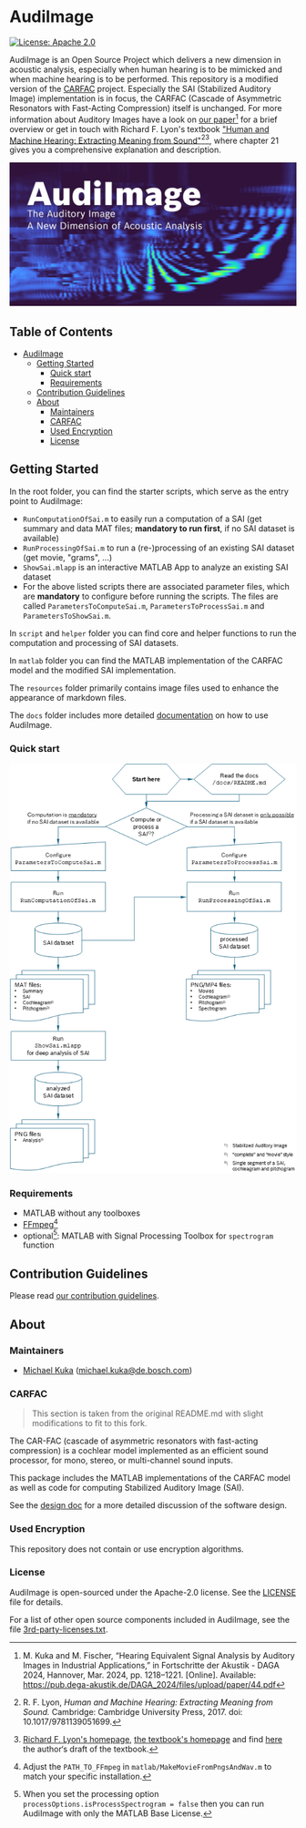 # AudiImage

[![License: Apache 2.0][license-badge]][license-text]

AudiImage is an Open Source Project which delivers a new dimension in acoustic
analysis, especially when human hearing is to be mimicked and when machine
hearing is to be performed. This repository is a modified version of the
[CARFAC][carfac-project] project. Especially the SAI (Stabilized Auditory Image)
implementation is in focus, the CARFAC (Cascade of Asymmetric Resonators with
Fast-Acting Compression) itself is unchanged. For more information about
Auditory Images have a look on [our
paper][kuka-fischer-link][^kuka-fischer-reference] for a brief overview or get
in touch with Richard F. Lyon's textbook ["Human and Machine Hearing: Extracting
Meaning from Sound"][hmh-doi][^hmh-reference][^dicks-homepage], where chapter 21
gives you a comprehensive explanation and description.

![Logo of AudiImage](resources/AudiImage_GitHubSocialMediaPreview.png)



## Table of Contents <!-- omit in toc -->
<!-- TOC -->

- [AudiImage](#audiimage)
  - [Getting Started](#getting-started)
    - [Quick start](#quick-start)
    - [Requirements](#requirements)
  - [Contribution Guidelines](#contribution-guidelines)
  - [About](#about)
    - [Maintainers](#maintainers)
    - [CARFAC](#carfac)
    - [Used Encryption](#used-encryption)
    - [License](#license)

<!-- /TOC -->



## Getting Started

In the root folder, you can find the starter scripts, which serve as the entry
point to AudiImage:
* `RunComputationOfSai.m` to easily run a computation of a SAI (get summary and
  data MAT files; **mandatory to run first**, if no SAI dataset is available)
* `RunProcessingOfSai.m` to run a (re-)processing of an existing SAI dataset
  (get movie, "grams", ...)
* `ShowSai.mlapp` is an interactive MATLAB App to analyze an existing SAI dataset
* For the above listed scripts there are associated parameter files, which are
  **mandatory** to configure before running the scripts. The files are called
  `ParametersToComputeSai.m`, `ParametersToProcessSai.m` and
  `ParametersToShowSai.m`.

In `script` and `helper` folder you can find core and helper functions to run
the computation and processing of SAI datasets.

In `matlab` folder you can find the MATLAB implementation of the CARFAC model
and the modified SAI implementation.

The `resources` folder primarily contains image files used to enhance the
appearance of markdown files.

The `docs` folder includes more detailed [documentation](docs/README.md) on how
to use AudiImage.

### Quick start

![Quick start cheat sheet](resources/START_HERE.png)

### Requirements

- MATLAB without any toolboxes
- [FFmpeg][ffmpeg-homepage][^ffmpeg]
- optional[^spectrogram]: MATLAB with Signal Processing Toolbox for
  `spectrogram` function



## Contribution Guidelines

Please read [our contribution guidelines](CONTRIBUTING.md).



## About

### Maintainers

* [Michael Kuka][michael-kuka-github] (<michael.kuka@de.bosch.com>)

### CARFAC

> This section is taken from the original README.md with slight modifications to
> fit to this fork.

The CAR-FAC (cascade of asymmetric resonators with fast-acting compression) is a
cochlear model implemented as an efficient sound processor, for mono, stereo, or
multi-channel sound inputs.

This package includes the MATLAB implementations of the CARFAC model as well as
code for computing Stabilized Auditory Image (SAI).

See the [design doc](docs/CARFAC_Design_Doc.txt) for a more detailed discussion
of the software design.

### Used Encryption

This repository does not contain or use encryption algorithms.

### License

AudiImage is open-sourced under the Apache-2.0 license. See the
[LICENSE](LICENSE) file for details.

For a list of other open source components included in AudiImage, see the
file [3rd-party-licenses.txt](3rd-party-licenses.txt).



<!-- Link shorteners and footnotes -->

[license-text]: https://opensource.org/licenses/Apache-2.0
[license-badge]: https://img.shields.io/badge/License-Apache_2.0-blue.svg
[carfac-project]: https://github.com/google/carfac
[kuka-fischer-link]: https://pub.dega-akustik.de/DAGA_2024/files/upload/paper/44.pdf
[hmh-doi]: https://doi.org/10.1017/9781139051699
[ffmpeg-homepage]: https://ffmpeg.org/
[michael-kuka-github]: https://github.com/b0sch-mike

[^kuka-fischer-reference]: M. Kuka and M. Fischer, “Hearing Equivalent Signal Analysis by Auditory Images in Industrial Applications,” in Fortschritte der Akustik - DAGA 2024, Hannover, Mar. 2024, pp. 1218–1221. [Online]. Available: https://pub.dega-akustik.de/DAGA_2024/files/upload/paper/44.pdf

[^hmh-reference]: R. F. Lyon, *Human and Machine Hearing: Extracting Meaning from Sound.* Cambridge: Cambridge University Press, 2017. doi: 10.1017/9781139051699.

[^dicks-homepage]: [Richard F. Lyon's homepage](http://dicklyon.com/), [the textbook's homepage](http://www.machinehearing.org/) and find [here](http://dicklyon.com/hmh/) the author‘s draft of the textbook.

[^spectrogram]: When you set the processing option `processOptions.isProcessSpectrogram = false` then you can run AudiImage with only the MATLAB Base License.

[^ffmpeg]: Adjust the `PATH_TO_FFmpeg` in `matlab/MakeMovieFromPngsAndWav.m` to match your specific installation.